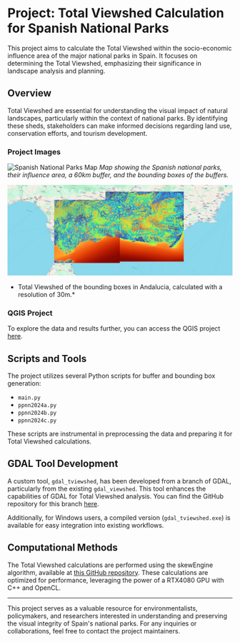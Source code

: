 # Project: Total Viewshed Calculation for Spanish National Parks

This project aims to calculate the Total Viewshed within the socio-economic influence area of the major national parks in Spain. It focuses on determining the Total Viewshed, emphasizing their significance in landscape analysis and planning.

## Overview

 Total Viewshed are essential for understanding the visual impact of natural landscapes, particularly within the context of national parks. By identifying these sheds, stakeholders can make informed decisions regarding land use, conservation efforts, and tourism development.

### Project Images

![Spanish National Parks Map](img/ppnn1.jpg)
*Map showing the Spanish national parks, their influence area, a 60km buffer, and the bounding boxes of the buffers.*

![Total Visual Basins in Andalucia](img/tvs1.jpg)
* Total Viewshed of the bounding boxes in Andalucia, calculated with a resolution of 30m.*

### QGIS Project

To explore the data and results further, you can access the QGIS project [here](link_to_qgis_project).

## Scripts and Tools

The project utilizes several Python scripts for buffer and bounding box generation:

- `main.py`
- `ppnn2024a.py`
- `ppnn2024b.py`
- `ppnn2024c.py`

These scripts are instrumental in preprocessing the data and preparing it for Total Viewshed calculations.

## GDAL Tool Development

A custom tool, `gdal_tviewshed`, has been developed from a branch of GDAL, particularly from the existing `gdal_viewshed`. This tool enhances the capabilities of GDAL for  Total Viewshed analysis. You can find the GitHub repository for this branch [here](link_to_gdal_tviewshed).

Additionally, for Windows users, a compiled version (`gdal_tviewshed.exe`) is available for easy integration into existing workflows.

## Computational Methods

The  Total Viewshed calculations are performed using the skewEngine algorithm, available at [this GitHub repository](https://github.com/luisfromero/skewEngine). These calculations are optimized for performance, leveraging the power of a RTX4080 GPU with C++ and OpenCL.

---

This project serves as a valuable resource for environmentalists, policymakers, and researchers interested in understanding and preserving the visual integrity of Spain's national parks. For any inquiries or collaborations, feel free to contact the project maintainers.
